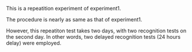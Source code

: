 This is a repeatition experiment of experiment1. 

The procedure is nearly as same as that of experiment1.

However, this repeatiton test takes two days, with two recognition tests on the second day. In other words, two delayed recognition tests (24 hours delay) were employed.  

